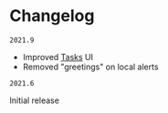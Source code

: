 # Changelog

`2021.9`

- Improved [Tasks](src/main/java/core/task) UI
- Removed "greetings" on local alerts

`2021.6`

Initial release
